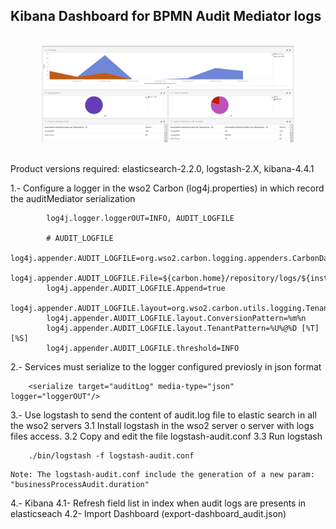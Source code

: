 
## Kibana Dashboard for BPMN Audit Mediator logs
<br/>
<div align="center">
<img src="https://raw.githubusercontent.com/manueltoscanoferrera/BPMN-audit-mediator-for-WSO2-ESB/master/KibanaDashboard/dashboard_audit.png" width="80%" height="80%" />
</div>
<br/>


Product versions required: elasticsearch-2.2.0, logstash-2.X, kibana-4.4.1
  

1.- Configure a logger in the wso2 Carbon (log4j.properties) in which record the auditMediator serialization
```
		log4j.logger.loggerOUT=INFO, AUDIT_LOGFILE

		# AUDIT_LOGFILE
		log4j.appender.AUDIT_LOGFILE=org.wso2.carbon.logging.appenders.CarbonDailyRollingFileAppender
		log4j.appender.AUDIT_LOGFILE.File=${carbon.home}/repository/logs/${instance.log}/audit${instance.log}.log
		log4j.appender.AUDIT_LOGFILE.Append=true
		log4j.appender.AUDIT_LOGFILE.layout=org.wso2.carbon.utils.logging.TenantAwarePatternLayout
		log4j.appender.AUDIT_LOGFILE.layout.ConversionPattern=%m%n
		log4j.appender.AUDIT_LOGFILE.layout.TenantPattern=%U%@%D [%T] [%S]
		log4j.appender.AUDIT_LOGFILE.threshold=INFO
```

2.- Services must serialize to the logger configured previosly in json format
```
    <serialize target="auditLog" media-type="json" logger="loggerOUT"/>
```
3.- Use logstash to send the content of audit.log file to elastic search in all the wso2 servers
    3.1 Install logstash in the wso2 server o server with logs files access.
    3.2 Copy and edit the file logstash-audit.conf
    3.3 Run logstash 
```		
    ./bin/logstash -f logstash-audit.conf
``` 
    Note: The logstash-audit.conf include the generation of a new param: "businessProcessAudit.duration"

4.- Kibana
    4.1- Refresh field list in index when audit logs are presents in elasticseach
    4.2- Import Dashboard (export-dashboard_audit.json)
